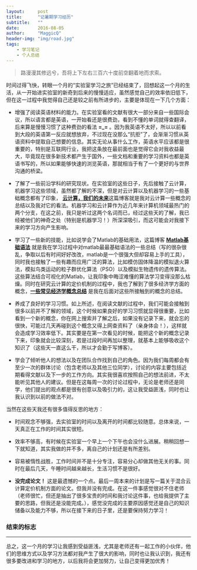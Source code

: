 ```yaml
---
layout:     post
title:      "记暑期学习经历"
subtitle:   ""
date:       2016-08-05
author:     "MaggicQ"
header-img: "img/road.jpg"
tags:
    - 学习笔记
    - 个人总结
---
```


> 路漫漫其修远兮，吾将上下左右三百六十度前空翻着地而求索。


时间过得飞快，转眼一个月的“实验室学习之旅”已经结束了，回想起这一个月的生活，从一开始进实验室的新奇到后来的慢慢适应，虽然感觉自己的效率依旧低下，但在这一过程中我觉得自己还是较之前有所进步的，主要是体现在一下几个方面：

* 增强了阅读英语材料的能力。在实验室看的文献有很大一部分来自一些国际会议，所以语言都是英语，一开始看还是很费劲，看到不懂的单词就得查翻译，后来算是慢慢习惯了这种费劲的看法 **=_=** 。因为我英语不太好，所以以前看到大段的英语第一反应就想放弃，不过现在没那么“抗拒”了，会渐渐习惯从英语资料中提取自己想要的信息。其实无论从事什么工作，英语水平应该都是很重要的，特别是互联网行业，我把这条放在最前面也是觉得它会对我收益最大，毕竟现在很多新技术都产生于国外，一些文档和重要的学习资料也都是英语书写的，所以如果能够快速的浏览英语，那就相当于有了一个更好的与世界沟通的桥梁。

* 了解了一些前沿学科的研究现状。在实验室的这些日子，先后接触了云计算，机器学习这些领域，虽然都了解的不深，但是对云计算以及机器学习的一些基础概念都有了印象， [**云计算，我们的未来**](https://luopeixiang.github.io/2016/07/18/%E4%BA%91%E8%AE%A1%E7%AE%97-%E6%88%91%E4%BB%AC%E7%9A%84%E6%9C%AA%E6%9D%A5/)这篇博客就是我对云计算一些概念的总结以及我对它的看法。机器学习和云计算作为近几年来计算机领域最热门的两个分支，在这之前，我只是听过这两个名词而已，经过这些天的了解，我已经被他们的神奇之处（特别是机器学习！）所深深吸引，而这可能会对我接下来的学习方向产生影响。

* 学习了一些新的技能，比如说学会了Matlab的基础用法，这篇博客 [**Matlab基础语法**](https://luopeixiang.github.io/2016/07/18/Matlab%E5%9F%BA%E7%A1%80/) 就是我在学习过程中对matlab最最基础语法的一些总结（写的很杂很乱，争取以后有时间好好改改，matlab是一个很强大但却容易上手的工具），同时我也接触了一些有趣而应用广泛的算法，比如模仿固体降温的模拟退火算法，模拟鸟类运动的粒子群优化算法（PSO）以及模拟生物遗传的遗传算法。这些算法结合可视化的Matlab，让我印象中晦涩难懂的算法学习变得没那么枯燥。同时在研究云计算的定价机制的过程中，我也了解到了很多经济学方面的概念，[**一些常见经济学概念总结**](https://luopeixiang.github.io/2016/07/28/%E4%B8%80%E4%BA%9B%E5%B8%B8%E8%A7%81%E7%BB%8F%E6%B5%8E%E5%AD%A6%E6%A6%82%E5%BF%B5%E6%80%BB%E7%BB%93/) 是我在后面对这些所接触到的概念的总结。


* 养成了良好的学习习惯。如上所述，在阅读文献的过程中，我们可能会接触到很多以前并不了解的领域，这个时候如果良好的学习习惯就显得很重要，比如看到一个新的概念，你在网上搜索并了解之后，如果没有记录下来，就会忘的很快，可能过几天再碰到这个概念又得上网查资料了（亲身体会！），这样就会造成学习效率低下。其实要是在第一次看见的时候，能把这个新的概念记录下来，印象就会比较深刻，若是过段时间再加以整理，就基本上能够吸收这个知识了（这些天一直这么干，所以才会勤于写博客）。



* 学会了倾听他人的想法以及在团队合作找到自己的角色。因为我们每周都会有至少一次的群体讨论（包含老师以及其他三位同学），讨论的内容主要包括近期看得文献以及下一步的工作方向。其实我很喜欢按照自己的想法前进，不太能听见其他人的建议。但是在这每周一次的讨论过程中，无论是老师还是同学，他们提出的观点都是很有创意以及吸引力的，这让我受益匪浅，同时也让我认识到以前的做法不对。




当然在这些天我还有很多值得反思的地方：

* 时间观念不够强，去实验室的时间以及离开的时间都比较随意。总体来说，一天真正在工作的时间其实很短。

* 效率不够高，有时候在实验室一个早上一个下午也会没什么进展。稍稍回想一下就知道，其实我做的并不多，离自己的计划还是有所差别。

* 容易被惰性战胜，工作时间并不是十分专注，容易分心却做其他无关的事。同时在最后几天，午睡时间越来越长，生活习惯不是很好。

* **没完成论文！** 这是最遗憾的一个点。最后一周本来的计划是写一篇关于混合云计算定价机制方面的论文。但我并没有完成。在这一件事感觉很对不住老师（老师很忙，但还是抽出了很多宝贵的时间和我讨论这件事，也给我提供了主要的思路，但我还是没能完成。），感觉没完成的主要原因感觉还是自己的知识储备以及能力不够，所以在接下来的日子里，还是要保持努力学习！


### 结束的标志
---

总之，这一个月的学习让我感到受益匪浅，尤其是老师还有一起工作的小伙伴，他们的思维方式以及学习方法都对我产生了很大的影响，同时也让我认识到，我还有很多要改进和学习的地方，以后我将会更加努力，让自己变得更加优秀！
